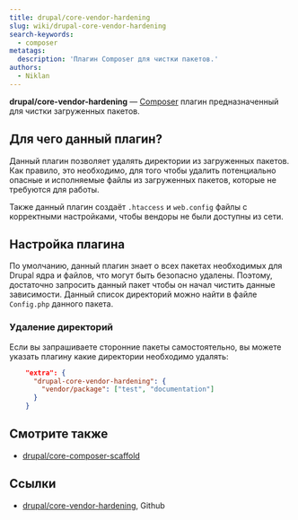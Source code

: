 ```yaml
---
title: drupal/core-vendor-hardening
slug: wiki/drupal-core-vendor-hardening
search-keywords:
  - composer
metatags:
  description: 'Плагин Composer для чистки пакетов.'
authors:
  - Niklan
---
```


**drupal/core-vendor-hardening** — [Composer](../../index.md) плагин предназначенный для чистки загруженных пакетов.

## Для чего данный плагин?

Данный плагин позволяет удалять директории из загруженных пакетов. Как правило, это необходимо, для того чтобы удалить потенциально опасные и исполняемые файлы из загруженных пакетов, которые не требуются для работы.

Также данный плагин создаёт `.htaccess` и `web.config` файлы с корректными настройками, чтобы вендоры не были доступны из сети.

## Настройка плагина

По умолчанию, данный плагин знает о всех пакетах необходимых для Drupal ядра и файлов, что могут быть безопасно удалены. Поэтому, достаточно запросить данный пакет чтобы он начал чистить данные зависимости. Данный список директорий можно найти в файле `Config.php` данного пакета.

### Удаление директорий

Если вы запрашиваете сторонние пакеты самостоятельно, вы можете указать плагину какие директории необходимо удалять:

```json
    "extra": {
      "drupal-core-vendor-hardening": {
        "vendor/package": ["test", "documentation"]
      }
    }
```

## Смотрите также

- [drupal/core-composer-scaffold](../core-composer-scaffold/index.md)

## Ссылки

- [drupal/core-vendor-hardening](https://github.com/drupal/core-vendor-hardening), Github